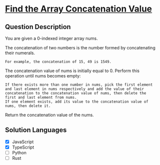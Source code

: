 # [Find the Array Concatenation Value](https://leetcode.com/problems/find-the-array-concatenation-value/)

## Question Description

You are given a 0-indexed integer array nums.

The concatenation of two numbers is the number formed by concatenating their numerals.

    For example, the concatenation of 15, 49 is 1549.

The concatenation value of nums is initially equal to 0. Perform this operation until nums becomes empty:

    If there exists more than one number in nums, pick the first element and last element in nums respectively and add the value of their concatenation to the concatenation value of nums, then delete the first and last element from nums.
    If one element exists, add its value to the concatenation value of nums, then delete it.

Return the concatenation value of the nums.

## Solution Languages

- [x] JavaScript
- [x] TypeScript
- [ ] Python
- [ ] Rust
